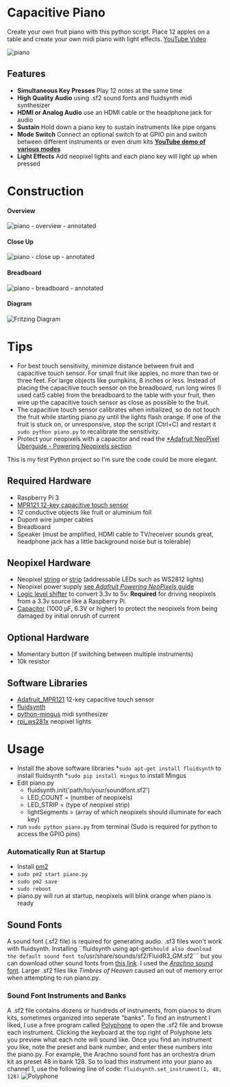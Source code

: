 # Capacitive Piano

Create your own fruit piano with this python script.  Place 12 apples on a table and create your own midi piano with light effects. [YouTube Video](https://www.youtube.com/watch?v=bnpva2UnOGU)

![piano](https://user-images.githubusercontent.com/4665046/32136897-a5a1127c-bbe4-11e7-8ae4-c0daf9b120b0.gif)

## Features

 * **Simultaneous Key Presses** Play 12 notes at the same time
 * **High Quality Audio** using .sf2 sound fonts and fluidsynth midi synthesizer
 * **HDMI or Analog Audio** use an HDMI cable or the headphone jack for audio
 * **Sustain** Hold down a piano key to sustain instruments like pipe organs
 * **Mode Switch** Connect an optional switch to at GPIO pin and switch between different instruments or even drum kits [**YouTube demo of various modes**](https://www.youtube.com/watch?v=unna7pvTs5E)
 * **Light Effects** Add neopixel lights and each piano key will light up when pressed

# Construction

#### Overview
![piano - overview - annotated](https://user-images.githubusercontent.com/4665046/32144803-8aa0f4d2-bc94-11e7-9233-869050c66674.jpg)

#### Close Up
![piano - close up - annotated](https://user-images.githubusercontent.com/4665046/32144804-8aa8ab28-bc94-11e7-8b34-8f40a3557775.jpg)

#### Breadboard
![piano - breadboard - annotated](https://user-images.githubusercontent.com/4665046/32144853-75433cfc-bc95-11e7-9d2d-66ef99f59182.jpg)

#### Diagram
![Fritzing Diagram](https://user-images.githubusercontent.com/4665046/32137972-67cdc210-bbf8-11e7-9984-8f6c99b6d89f.png)

# Tips
* For best touch sensitivity, minimize distance between fruit and capacitive touch sensor.  For small fruit like apples, no more than two or three feet.  For large objects like pumpkins, 8 inches or less.  Instead of placing the capacitive touch sensor on the breadboard, run long wires (I used cat5 cable) from the breadboard to the table with your fruit, then wire up the capacitive touch sensor as close as possible to the fruit.
* The capacitive touch sensor calibrates when initialized, so do not touch the fruit while starting piano.py until the lights flash orange.  If one of the fruit is stuck on, or unresponsive, stop the script (Ctrl+C) and restart it ```sudo python piano.py``` to recalibrate the sensitivity.
* Protect your neopixels with a capacitor and read the [*Adafruit NeoPixel Überguide - Powering Neopixels section](https://learn.adafruit.com/adafruit-neopixel-uberguide/powering-neopixels)

This is my first Python project so I'm sure the code could be more elegant.

## Required Hardware
* Raspberry Pi 3
* [MPR121 12-key capacitive touch sensor](https://www.amazon.com/gp/product/B00SK8PVNA/ref=oh_aui_search_detailpage)
* 12 conductive objects like fruit or aluminium foil
* Dupont wire jumper cables
* Breadboard
* Speaker (must be amplified, HDMI cable to TV/receiver sounds great, headphone jack has a little background noise but is tolerable)

## Neopixel Hardware
* Neopixel [string](https://www.aliexpress.com/item/50x-WS2812B-Pre-soldered-leds-with-wire-5V-WS2812-IC-Built-in-12cm-Wire-Addressable-Idividually/32243084800.html) or [strip](https://www.amazon.com/ALITOVE-Individually-Addressable-Flexible-Waterproof/dp/B01DLYSH6U) (addressable LEDs such as WS2812 lights)
* Neopixel power supply [see *Adafruit Powering NeoPixels* guide](https://learn.adafruit.com/adafruit-neopixel-uberguide/powering-neopixels)
* [Logic level shifter](https://www.aliexpress.com/item/10pcs-lot-UART-SPI-4-Channel-IIC-I2C-Logic-Level-Converter-Bi-Directional-Module-5V-to/32805164795.html) to convert 3.3v to 5v. **Required** for driving neopixels from a 3.3v source like a Raspberry Pi.
* [Capacitor](https://www.aliexpress.com/item/20PCS-25V-1000UF-Aluminum-electrolytic-capacitor-25-V-1000-UF-25V-1000UF-size-10-17mm/32725883192.html) (1000 µF, 6.3V or higher) to protect the neopixels from being damaged by initial onrush of current

## Optional Hardware
* Momentary button (if switching between multiple instruments)
* 10k resistor

## Software Libraries
* [Adafruit_MPR121](https://learn.adafruit.com/mpr121-capacitive-touch-sensor-on-raspberry-pi-and-beaglebone-black/software) 12-key capacitive touch sensor
* [fluidsynth](https://github.com/FluidSynth/fluidsynth/wiki/GettingStarted)
* [python-mingus](http://bspaans.github.io/python-mingus/) midi synthesizer
* [rpi_ws281x](https://github.com/jgarff/rpi_ws281x) neopixel lights

# Usage
* Install the above software libraries
	*```sudo apt-get install fluidsynth``` to install fluidsynth
	*```sudo pip install mingus``` to install Mingus
* Edit piano.py
	* fluidsynth.init('path/to/your/soundfont.sf2')
	* LED_COUNT = (number of neopixels)
	* LED_STRIP = (type of neopixel strip)
	* lightSegments = (array of which neopixels should illuminate for each key)
* run ``` sudo python piano.py ``` from terminal
(Sudo is required for python to access the GPIO pins)

### Automatically Run at Startup
* Install [pm2](https://github.com/Unitech/pm2)
* ``` sudo pm2 start piano.py ```
* ``` sudo pm2 save ```
* ```sudo reboot ```
* piano.py will run at startup, neopixels will blink orange when piano is ready

## Sound Fonts

A sound font (.sf2 file) is required for generating audio.  .sf3 files won't work with fluidsynth.  Installing ``fluidsynth using apt-get``` should also download the default sound font to ```/usr/share/sounds/sf2/FluidR3_GM.sf2``` but you can download other sound fonts from [this link](https://musescore.org/en/handbook/soundfonts#list).  I used the [*Arachno* sound font](http://www.arachnosoft.com/main/soundfont.php).  Larger .sf2 files like *Timbres of Heaven* caused an out of memory error when attempting to run piano.py.

### Sound Font Instruments and Banks
A .sf2 file contains dozens or hundreds of instruments, from pianos to drum kits, sometimes organized into seperate "banks".  To find an instrument I liked, I use a free program called [Polyphone](http://polyphone-soundfonts.com/) to open the .sf2 file and browse each instrument.  Clicking the keyboard at the top right of Polyphone lets you preview what each note will sound like.  Once you find an instrument you like, note the preset and bank number, and enter these numbers into the piano.py.  For example, the Arachno sound font has an orchestra drum kit as preset 48 in bank 128.  So to load this instrument into your piano as channel 1, use the following line of code:
```fluidsynth.set_instrument(1, 48, 128)```
![Polyphone](https://user-images.githubusercontent.com/4665046/32144431-14d80a6a-bc8f-11e7-84b1-80e63dfbcf76.png)
